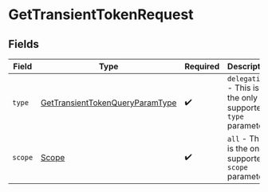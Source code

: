 # GetTransientTokenRequest


## Fields

| Field                                                                                         | Type                                                                                          | Required                                                                                      | Description                                                                                   |
| --------------------------------------------------------------------------------------------- | --------------------------------------------------------------------------------------------- | --------------------------------------------------------------------------------------------- | --------------------------------------------------------------------------------------------- |
| `type`                                                                                        | [GetTransientTokenQueryParamType](../../models/operations/GetTransientTokenQueryParamType.md) | :heavy_check_mark:                                                                            | `delegation` - This is the only supported `type` parameter.                                   |
| `scope`                                                                                       | [Scope](../../models/operations/Scope.md)                                                     | :heavy_check_mark:                                                                            | `all` - This is the only supported `scope` parameter.                                         |